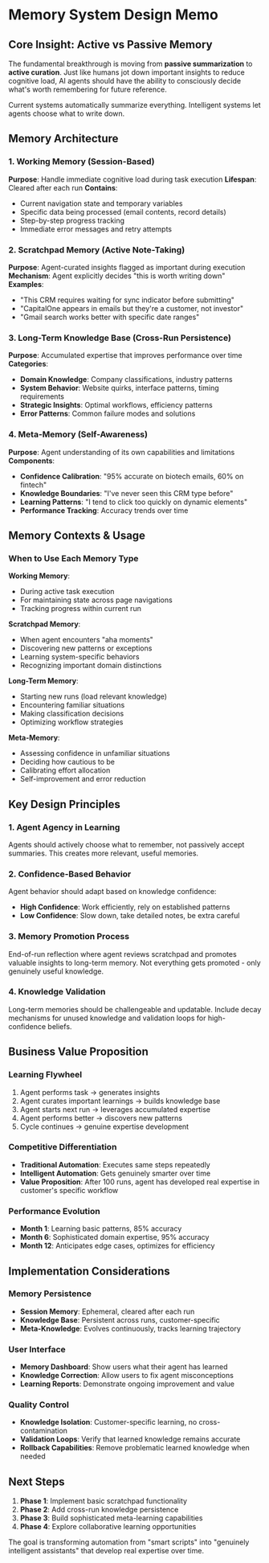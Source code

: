 # Memory System Design Memo

## Core Insight: Active vs Passive Memory

The fundamental breakthrough is moving from **passive summarization** to **active curation**. Just like humans jot down important insights to reduce cognitive load, AI agents should have the ability to consciously decide what's worth remembering for future reference.

Current systems automatically summarize everything. Intelligent systems let agents choose what to write down.

## Memory Architecture

### 1. Working Memory (Session-Based)
**Purpose**: Handle immediate cognitive load during task execution
**Lifespan**: Cleared after each run
**Contains**:
- Current navigation state and temporary variables
- Specific data being processed (email contents, record details)
- Step-by-step progress tracking
- Immediate error messages and retry attempts

### 2. Scratchpad Memory (Active Note-Taking)
**Purpose**: Agent-curated insights flagged as important during execution
**Mechanism**: Agent explicitly decides "this is worth writing down"
**Examples**:
- "This CRM requires waiting for sync indicator before submitting"
- "CapitalOne appears in emails but they're a customer, not investor"
- "Gmail search works better with specific date ranges"

### 3. Long-Term Knowledge Base (Cross-Run Persistence)
**Purpose**: Accumulated expertise that improves performance over time
**Categories**:
- **Domain Knowledge**: Company classifications, industry patterns
- **System Behavior**: Website quirks, interface patterns, timing requirements
- **Strategic Insights**: Optimal workflows, efficiency patterns
- **Error Patterns**: Common failure modes and solutions

### 4. Meta-Memory (Self-Awareness)
**Purpose**: Agent understanding of its own capabilities and limitations
**Components**:
- **Confidence Calibration**: "95% accurate on biotech emails, 60% on fintech"
- **Knowledge Boundaries**: "I've never seen this CRM type before"
- **Learning Patterns**: "I tend to click too quickly on dynamic elements"
- **Performance Tracking**: Accuracy trends over time

## Memory Contexts & Usage

### When to Use Each Memory Type

**Working Memory**: 
- During active task execution
- For maintaining state across page navigations
- Tracking progress within current run

**Scratchpad Memory**:
- When agent encounters "aha moments"
- Discovering new patterns or exceptions
- Learning system-specific behaviors
- Recognizing important domain distinctions

**Long-Term Memory**:
- Starting new runs (load relevant knowledge)
- Encountering familiar situations
- Making classification decisions
- Optimizing workflow strategies

**Meta-Memory**:
- Assessing confidence in unfamiliar situations
- Deciding how cautious to be
- Calibrating effort allocation
- Self-improvement and error reduction

## Key Design Principles

### 1. Agent Agency in Learning
Agents should actively choose what to remember, not passively accept summaries. This creates more relevant, useful memories.

### 2. Confidence-Based Behavior
Agent behavior should adapt based on knowledge confidence:
- **High Confidence**: Work efficiently, rely on established patterns
- **Low Confidence**: Slow down, take detailed notes, be extra careful

### 3. Memory Promotion Process
End-of-run reflection where agent reviews scratchpad and promotes valuable insights to long-term memory. Not everything gets promoted - only genuinely useful knowledge.

### 4. Knowledge Validation
Long-term memories should be challengeable and updatable. Include decay mechanisms for unused knowledge and validation loops for high-confidence beliefs.

## Business Value Proposition

### Learning Flywheel
1. Agent performs task → generates insights
2. Agent curates important learnings → builds knowledge base  
3. Agent starts next run → leverages accumulated expertise
4. Agent performs better → discovers new patterns
5. Cycle continues → genuine expertise development

### Competitive Differentiation
- **Traditional Automation**: Executes same steps repeatedly
- **Intelligent Automation**: Gets genuinely smarter over time
- **Value Proposition**: After 100 runs, agent has developed real expertise in customer's specific workflow

### Performance Evolution
- **Month 1**: Learning basic patterns, 85% accuracy
- **Month 6**: Sophisticated domain expertise, 95% accuracy
- **Month 12**: Anticipates edge cases, optimizes for efficiency

## Implementation Considerations

### Memory Persistence
- **Session Memory**: Ephemeral, cleared after each run
- **Knowledge Base**: Persistent across runs, customer-specific
- **Meta-Knowledge**: Evolves continuously, tracks learning trajectory

### User Interface
- **Memory Dashboard**: Show users what their agent has learned
- **Knowledge Correction**: Allow users to fix agent misconceptions
- **Learning Reports**: Demonstrate ongoing improvement and value

### Quality Control
- **Knowledge Isolation**: Customer-specific learning, no cross-contamination
- **Validation Loops**: Verify that learned knowledge remains accurate
- **Rollback Capabilities**: Remove problematic learned knowledge when needed

## Next Steps

1. **Phase 1**: Implement basic scratchpad functionality
2. **Phase 2**: Add cross-run knowledge persistence
3. **Phase 3**: Build sophisticated meta-learning capabilities
4. **Phase 4**: Explore collaborative learning opportunities

The goal is transforming automation from "smart scripts" into "genuinely intelligent assistants" that develop real expertise over time. 